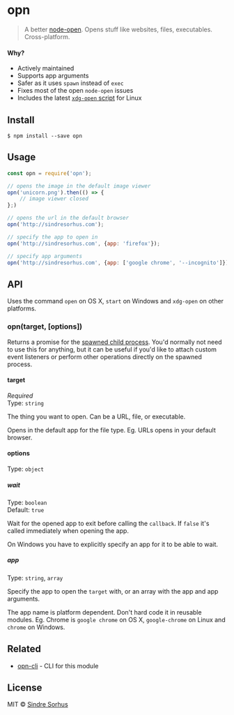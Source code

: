 # opn

> A better [node-open](https://github.com/pwnall/node-open). Opens stuff like websites, files, executables. Cross-platform.


#### Why?

- Actively maintained
- Supports app arguments
- Safer as it uses `spawn` instead of `exec`
- Fixes most of the open `node-open` issues
- Includes the latest [`xdg-open` script](http://cgit.freedesktop.org/xdg/xdg-utils/commit/?id=c55122295c2a480fa721a9614f0e2d42b2949c18) for Linux


## Install

```
$ npm install --save opn
```


## Usage

```js
const opn = require('opn');

// opens the image in the default image viewer
opn('unicorn.png').then(() => {
	// image viewer closed
};)

// opens the url in the default browser
opn('http://sindresorhus.com');

// specify the app to open in
opn('http://sindresorhus.com', {app: 'firefox'});

// specify app arguments
opn('http://sindresorhus.com', {app: ['google chrome', '--incognito']});
```


## API

Uses the command `open` on OS X, `start` on Windows and `xdg-open` on other platforms.

### opn(target, [options])

Returns a promise for the [spawned child process](https://nodejs.org/api/child_process.html#child_process_class_childprocess). You'd normally not need to use this for anything, but it can be useful if you'd like to attach custom event listeners or perform other operations directly on the spawned process.

#### target

*Required*  
Type: `string`

The thing you want to open. Can be a URL, file, or executable.

Opens in the default app for the file type. Eg. URLs opens in your default browser.

#### options

Type: `object`

##### wait

Type: `boolean`  
Default: `true`

Wait for the opened app to exit before calling the `callback`. If `false` it's called immediately when opening the app.

On Windows you have to explicitly specify an app for it to be able to wait.

##### app

Type: `string`, `array`

Specify the app to open the `target` with, or an array with the app and app arguments.

The app name is platform dependent. Don't hard code it in reusable modules. Eg. Chrome is `google chrome` on OS X, `google-chrome` on Linux and `chrome` on Windows.


## Related

- [opn-cli](https://github.com/sindresorhus/opn-cli) - CLI for this module


## License

MIT © [Sindre Sorhus](http://sindresorhus.com)
